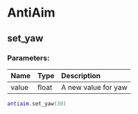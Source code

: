 # AntiAim

## set_yaw

### Parameters:

| Name | Type | Description |
| :--- | :--- | :--- |
| value | float | A new value for yaw |

```lua
antiaim.set_yaw(30)
```
